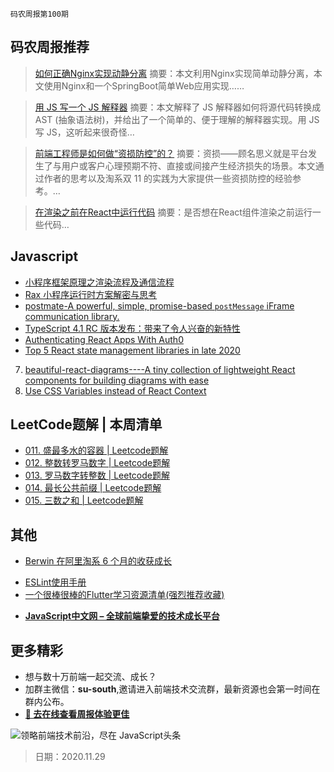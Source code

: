 `码农周报第100期`

## 码农周报推荐

> [如何正确Nginx实现动静分离](https://www.javascriptc.com/4229.html)
> 摘要：本文利用Nginx实现简单动静分离，本文使用Nginx和一个SpringBoot简单Web应用实现……


> [用 JS 写一个 JS 解释器](https://javascriptweekly.com/link/100012/web)
> 摘要：本文解释了 JS 解释器如何将源代码转换成 AST (抽象语法树)，并给出了一个简单的、便于理解的解释器实现。用 JS 写 JS，这听起来很奇怪…

> [前端工程师是如何做“资损防控”的？](https://mp.weixin.qq.com/s/ZKtS47uOtjEHdEjKw0Y-uQ)
> 摘要：资损——顾名思义就是平台发生了与用户或客户心理预期不符、直接或间接产生经济损失的场景。本文通过作者的思考以及淘系双 11 的实践为大家提供一些资损防控的经验参考。…


> [在渲染之前在React中运行代码](https://daveceddia.com/react-before-render/)
> 摘要：是否想在React组件渲染之前运行一些代码…


## Javascript

+  [小程序框架原理之渲染流程及通信流程](https://juejin.cn/post/6896370758407159821)
+  [Rax 小程序运行时方案解密与思考](https://juejin.cn/post/6890428926540283918)
+  [postmate-A powerful, simple, promise-based `postMessage` iFrame communication library.](https://github.com/dollarshaveclub/postmate)
+  [TypeScript 4.1 RC 版本发布：带来了令人兴奋的新特性](https://www.infoq.cn/article/kHLmigWZ3fCyEdLQcvkD)
+  [Authenticating React Apps With Auth0](https://www.smashingmagazine.com/2020/11/authenticating-react-apps-auth0/)
+  [Top 5 React state management libraries in late 2020](https://areknawo.com/top-5-react-state-management-libraries-in-late-2020/)
7. [beautiful-react-diagrams----A tiny collection of lightweight React components for building diagrams with ease](https://github.com/beautifulinteractions/beautiful-react-diagrams)
8. [Use CSS Variables instead of React Context](https://epicreact.dev/css-variables/)


## LeetCode题解 | 本周清单
- [011. 盛最多水的容器 | Leetcode题解](https://mp.weixin.qq.com/s/DeKIb4S31y6UPC1fopMPBw)
- [012. 整数转罗马数字 | Leetcode题解](https://mp.weixin.qq.com/s/IbCp8RFgXFj-NdHSOQB63g)
- [013. 罗马数字转整数 | Leetcode题解](https://mp.weixin.qq.com/s/7l_Y6JvVX5Je5ieiTyh84A)
- [014. 最长公共前缀 | Leetcode题解](https://mp.weixin.qq.com/s/eJeZ8tzquI-Hb1E5SgveSg)
- [015. 三数之和 | Leetcode题解](https://mp.weixin.qq.com/s/5Gj7fx_Kv_UxYgzcU2IJAw)


## 其他

- [Berwin 在阿里淘系 6 个月的收获成长](https://mp.weixin.qq.com/s/KcwQTAnN3dJFJ2whYfIcFw)
+ [ESLint使用手册](https://www.javascriptc.com/eslint/)
+ [一个很棒很棒的Flutter学习资源清单(强烈推荐收藏)](https://www.javascriptc.com/4652.html)
- **[JavaScript中文网 – 全球前端挚爱的技术成长平台](https://www.javascriptc.com/)**


## 更多精彩

- 想与数十万前端一起交流、成长？
- 加群主微信：**su-south**,邀请进入前端技术交流群，最新资源也会第一时间在群内公布。
- **[:lollipop: 去在线查看周报体验更佳](https://www.javascriptc.com/category/javascript-weekly)**

![领略前端技术前沿，尽在 JavaScript头条](https://user-images.githubusercontent.com/18324563/100540104-2b5d5a00-3276-11eb-90b4-1a8d6a4444b8.png)

> 日期：2020.11.29
